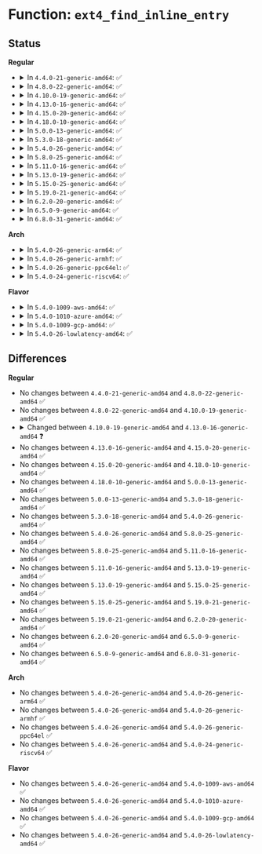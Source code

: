 # Function: <code>ext4_find_inline_entry</code>

## Status
<b>Regular</b>
<ul>
<li>
<details>
<summary>In <code>4.4.0-21-generic-amd64</code>: ✅</summary>

```c
struct buffer_head * ext4_find_inline_entry(struct inode * dir, struct ext4_filename * fname, const struct qstr * d_name, struct ext4_dir_entry_2 * * res_dir, int * has_inline_data)
```

```json
{
  "name": "ext4_find_inline_entry",
  "collision_type": "Unique Global",
  "inline_type": "No",
  "funcs": [
    {
      "addr": 18446744071581867968,
      "name": "ext4_find_inline_entry",
      "external": true,
      "loc": "fs/ext4/inline.c:1610",
      "file": "fs/ext4/inline.c",
      "inline": "seen, unknown",
      "caller_inline": [],
      "caller_func": [
        "fs/ext4/namei.c:ext4_find_entry"
      ]
    }
  ],
  "symbols": [
    {
      "addr": 18446744071581867968,
      "name": "ext4_find_inline_entry",
      "section": ".text",
      "bind": "STB_GLOBAL",
      "size": 361
    }
  ]
}
```
</details>
</li>
<li>
<details>
<summary>In <code>4.8.0-22-generic-amd64</code>: ✅</summary>

```c
struct buffer_head * ext4_find_inline_entry(struct inode * dir, struct ext4_filename * fname, const struct qstr * d_name, struct ext4_dir_entry_2 * * res_dir, int * has_inline_data)
```

```json
{
  "name": "ext4_find_inline_entry",
  "collision_type": "Unique Global",
  "inline_type": "No",
  "funcs": [
    {
      "addr": 18446744071582064480,
      "name": "ext4_find_inline_entry",
      "external": true,
      "loc": "fs/ext4/inline.c:1609",
      "file": "fs/ext4/inline.c",
      "inline": "seen, unknown",
      "caller_inline": [],
      "caller_func": [
        "fs/ext4/namei.c:ext4_find_entry"
      ]
    }
  ],
  "symbols": [
    {
      "addr": 18446744071582064480,
      "name": "ext4_find_inline_entry",
      "section": ".text",
      "bind": "STB_GLOBAL",
      "size": 357
    }
  ]
}
```
</details>
</li>
<li>
<details>
<summary>In <code>4.10.0-19-generic-amd64</code>: ✅</summary>

```c
struct buffer_head * ext4_find_inline_entry(struct inode * dir, struct ext4_filename * fname, const struct qstr * d_name, struct ext4_dir_entry_2 * * res_dir, int * has_inline_data)
```

```json
{
  "name": "ext4_find_inline_entry",
  "collision_type": "Unique Global",
  "inline_type": "No",
  "funcs": [
    {
      "addr": 18446744071582154400,
      "name": "ext4_find_inline_entry",
      "external": true,
      "loc": "fs/ext4/inline.c:1626",
      "file": "fs/ext4/inline.c",
      "inline": "seen, unknown",
      "caller_inline": [],
      "caller_func": [
        "fs/ext4/namei.c:ext4_find_entry"
      ]
    }
  ],
  "symbols": [
    {
      "addr": 18446744071582154400,
      "name": "ext4_find_inline_entry",
      "section": ".text",
      "bind": "STB_GLOBAL",
      "size": 357
    }
  ]
}
```
</details>
</li>
<li>
<details>
<summary>In <code>4.13.0-16-generic-amd64</code>: ✅</summary>

```c
struct buffer_head * ext4_find_inline_entry(struct inode * dir, struct ext4_filename * fname, struct ext4_dir_entry_2 * * res_dir, int * has_inline_data)
```

```json
{
  "name": "ext4_find_inline_entry",
  "collision_type": "Unique Global",
  "inline_type": "No",
  "funcs": [
    {
      "addr": 18446744071581973920,
      "name": "ext4_find_inline_entry",
      "external": true,
      "loc": "fs/ext4/inline.c:1628",
      "file": "fs/ext4/inline.c",
      "inline": "seen, unknown",
      "caller_inline": [],
      "caller_func": [
        "fs/ext4/namei.c:ext4_find_entry"
      ]
    }
  ],
  "symbols": [
    {
      "addr": 18446744071581973920,
      "name": "ext4_find_inline_entry",
      "section": ".text",
      "bind": "STB_GLOBAL",
      "size": 370
    }
  ]
}
```
</details>
</li>
<li>
<details>
<summary>In <code>4.15.0-20-generic-amd64</code>: ✅</summary>

```c
struct buffer_head * ext4_find_inline_entry(struct inode * dir, struct ext4_filename * fname, struct ext4_dir_entry_2 * * res_dir, int * has_inline_data)
```

```json
{
  "name": "ext4_find_inline_entry",
  "collision_type": "Unique Global",
  "inline_type": "No",
  "funcs": [
    {
      "addr": 18446744071582123248,
      "name": "ext4_find_inline_entry",
      "external": true,
      "loc": "fs/ext4/inline.c:1619",
      "file": "fs/ext4/inline.c",
      "inline": "seen, unknown",
      "caller_inline": [],
      "caller_func": [
        "fs/ext4/namei.c:ext4_find_entry"
      ]
    }
  ],
  "symbols": [
    {
      "addr": 18446744071582123248,
      "name": "ext4_find_inline_entry",
      "section": ".text",
      "bind": "STB_GLOBAL",
      "size": 370
    }
  ]
}
```
</details>
</li>
<li>
<details>
<summary>In <code>4.18.0-10-generic-amd64</code>: ✅</summary>

```c
struct buffer_head * ext4_find_inline_entry(struct inode * dir, struct ext4_filename * fname, struct ext4_dir_entry_2 * * res_dir, int * has_inline_data)
```

```json
{
  "name": "ext4_find_inline_entry",
  "collision_type": "Unique Global",
  "inline_type": "No",
  "funcs": [
    {
      "addr": 18446744071582312032,
      "name": "ext4_find_inline_entry",
      "external": true,
      "loc": "fs/ext4/inline.c:1622",
      "file": "fs/ext4/inline.c",
      "inline": "seen, unknown",
      "caller_inline": [],
      "caller_func": [
        "fs/ext4/namei.c:ext4_find_entry"
      ]
    }
  ],
  "symbols": [
    {
      "addr": 18446744071582312032,
      "name": "ext4_find_inline_entry",
      "section": ".text",
      "bind": "STB_GLOBAL",
      "size": 368
    }
  ]
}
```
</details>
</li>
<li>
<details>
<summary>In <code>5.0.0-13-generic-amd64</code>: ✅</summary>

```c
struct buffer_head * ext4_find_inline_entry(struct inode * dir, struct ext4_filename * fname, struct ext4_dir_entry_2 * * res_dir, int * has_inline_data)
```

```json
{
  "name": "ext4_find_inline_entry",
  "collision_type": "Unique Global",
  "inline_type": "No",
  "funcs": [
    {
      "addr": 18446744071582410720,
      "name": "ext4_find_inline_entry",
      "external": true,
      "loc": "fs/ext4/inline.c:1625",
      "file": "fs/ext4/inline.c",
      "inline": "seen, unknown",
      "caller_inline": [],
      "caller_func": [
        "fs/ext4/namei.c:ext4_find_entry"
      ]
    }
  ],
  "symbols": [
    {
      "addr": 18446744071582410720,
      "name": "ext4_find_inline_entry",
      "section": ".text",
      "bind": "STB_GLOBAL",
      "size": 368
    }
  ]
}
```
</details>
</li>
<li>
<details>
<summary>In <code>5.3.0-18-generic-amd64</code>: ✅</summary>

```c
struct buffer_head * ext4_find_inline_entry(struct inode * dir, struct ext4_filename * fname, struct ext4_dir_entry_2 * * res_dir, int * has_inline_data)
```

```json
{
  "name": "ext4_find_inline_entry",
  "collision_type": "Unique Global",
  "inline_type": "No",
  "funcs": [
    {
      "addr": 18446744071582579600,
      "name": "ext4_find_inline_entry",
      "external": true,
      "loc": "fs/ext4/inline.c:1622",
      "file": "fs/ext4/inline.c",
      "inline": "seen, unknown",
      "caller_inline": [],
      "caller_func": [
        "fs/ext4/namei.c:__ext4_find_entry"
      ]
    }
  ],
  "symbols": [
    {
      "addr": 18446744071582579600,
      "name": "ext4_find_inline_entry",
      "section": ".text",
      "bind": "STB_GLOBAL",
      "size": 342
    }
  ]
}
```
</details>
</li>
<li>
<details>
<summary>In <code>5.4.0-26-generic-amd64</code>: ✅</summary>

```c
struct buffer_head * ext4_find_inline_entry(struct inode * dir, struct ext4_filename * fname, struct ext4_dir_entry_2 * * res_dir, int * has_inline_data)
```

```json
{
  "name": "ext4_find_inline_entry",
  "collision_type": "Unique Global",
  "inline_type": "No",
  "funcs": [
    {
      "addr": 18446744071582680560,
      "name": "ext4_find_inline_entry",
      "external": true,
      "loc": "fs/ext4/inline.c:1622",
      "file": "fs/ext4/inline.c",
      "inline": "seen, unknown",
      "caller_inline": [],
      "caller_func": [
        "fs/ext4/namei.c:__ext4_find_entry"
      ]
    }
  ],
  "symbols": [
    {
      "addr": 18446744071582680560,
      "name": "ext4_find_inline_entry",
      "section": ".text",
      "bind": "STB_GLOBAL",
      "size": 342
    }
  ]
}
```
</details>
</li>
<li>
<details>
<summary>In <code>5.8.0-25-generic-amd64</code>: ✅</summary>

```c
struct buffer_head * ext4_find_inline_entry(struct inode * dir, struct ext4_filename * fname, struct ext4_dir_entry_2 * * res_dir, int * has_inline_data)
```

```json
{
  "name": "ext4_find_inline_entry",
  "collision_type": "Unique Global",
  "inline_type": "No",
  "funcs": [
    {
      "addr": 18446744071582992000,
      "name": "ext4_find_inline_entry",
      "external": true,
      "loc": "fs/ext4/inline.c:1624",
      "file": "fs/ext4/inline.c",
      "inline": "seen, unknown",
      "caller_inline": [],
      "caller_func": [
        "fs/ext4/namei.c:__ext4_find_entry"
      ]
    }
  ],
  "symbols": [
    {
      "addr": 18446744071582992000,
      "name": "ext4_find_inline_entry",
      "section": ".text",
      "bind": "STB_GLOBAL",
      "size": 378
    }
  ]
}
```
</details>
</li>
<li>
<details>
<summary>In <code>5.11.0-16-generic-amd64</code>: ✅</summary>

```c
struct buffer_head * ext4_find_inline_entry(struct inode * dir, struct ext4_filename * fname, struct ext4_dir_entry_2 * * res_dir, int * has_inline_data)
```

```json
{
  "name": "ext4_find_inline_entry",
  "collision_type": "Unique Global",
  "inline_type": "No",
  "funcs": [
    {
      "addr": 18446744071583067664,
      "name": "ext4_find_inline_entry",
      "external": true,
      "loc": "fs/ext4/inline.c:1624",
      "file": "fs/ext4/inline.c",
      "inline": "seen, unknown",
      "caller_inline": [],
      "caller_func": [
        "fs/ext4/namei.c:__ext4_find_entry"
      ]
    }
  ],
  "symbols": [
    {
      "addr": 18446744071583067664,
      "name": "ext4_find_inline_entry",
      "section": ".text",
      "bind": "STB_GLOBAL",
      "size": 345
    }
  ]
}
```
</details>
</li>
<li>
<details>
<summary>In <code>5.13.0-19-generic-amd64</code>: ✅</summary>

```c
struct buffer_head * ext4_find_inline_entry(struct inode * dir, struct ext4_filename * fname, struct ext4_dir_entry_2 * * res_dir, int * has_inline_data)
```

```json
{
  "name": "ext4_find_inline_entry",
  "collision_type": "Unique Global",
  "inline_type": "No",
  "funcs": [
    {
      "addr": 18446744071583093376,
      "name": "ext4_find_inline_entry",
      "external": true,
      "loc": "fs/ext4/inline.c:1635",
      "file": "fs/ext4/inline.c",
      "inline": "seen, unknown",
      "caller_inline": [],
      "caller_func": [
        "fs/ext4/namei.c:__ext4_find_entry"
      ]
    }
  ],
  "symbols": [
    {
      "addr": 18446744071583093376,
      "name": "ext4_find_inline_entry",
      "section": ".text",
      "bind": "STB_GLOBAL",
      "size": 345
    }
  ]
}
```
</details>
</li>
<li>
<details>
<summary>In <code>5.15.0-25-generic-amd64</code>: ✅</summary>

```c
struct buffer_head * ext4_find_inline_entry(struct inode * dir, struct ext4_filename * fname, struct ext4_dir_entry_2 * * res_dir, int * has_inline_data)
```

```json
{
  "name": "ext4_find_inline_entry",
  "collision_type": "Unique Global",
  "inline_type": "No",
  "funcs": [
    {
      "addr": 18446744071583432944,
      "name": "ext4_find_inline_entry",
      "external": true,
      "loc": "fs/ext4/inline.c:1652",
      "file": "fs/ext4/inline.c",
      "inline": "seen, unknown",
      "caller_inline": [],
      "caller_func": [
        "fs/ext4/namei.c:__ext4_find_entry"
      ]
    }
  ],
  "symbols": [
    {
      "addr": 18446744071583432944,
      "name": "ext4_find_inline_entry",
      "section": ".text",
      "bind": "STB_GLOBAL",
      "size": 359
    }
  ]
}
```
</details>
</li>
<li>
<details>
<summary>In <code>5.19.0-21-generic-amd64</code>: ✅</summary>

```c
struct buffer_head * ext4_find_inline_entry(struct inode * dir, struct ext4_filename * fname, struct ext4_dir_entry_2 * * res_dir, int * has_inline_data)
```

```json
{
  "name": "ext4_find_inline_entry",
  "collision_type": "Unique Global",
  "inline_type": "No",
  "funcs": [
    {
      "addr": 18446744071583951280,
      "name": "ext4_find_inline_entry",
      "external": true,
      "loc": "fs/ext4/inline.c:1677",
      "file": "fs/ext4/inline.c",
      "inline": "seen, unknown",
      "caller_inline": [],
      "caller_func": [
        "fs/ext4/namei.c:__ext4_find_entry"
      ]
    }
  ],
  "symbols": [
    {
      "addr": 18446744071583951280,
      "name": "ext4_find_inline_entry",
      "section": ".text",
      "bind": "STB_GLOBAL",
      "size": 391
    }
  ]
}
```
</details>
</li>
<li>
<details>
<summary>In <code>6.2.0-20-generic-amd64</code>: ✅</summary>

```c
struct buffer_head * ext4_find_inline_entry(struct inode * dir, struct ext4_filename * fname, struct ext4_dir_entry_2 * * res_dir, int * has_inline_data)
```

```json
{
  "name": "ext4_find_inline_entry",
  "collision_type": "Unique Global",
  "inline_type": "No",
  "funcs": [
    {
      "addr": 18446744071584578144,
      "name": "ext4_find_inline_entry",
      "external": true,
      "loc": "fs/ext4/inline.c:1676",
      "file": "fs/ext4/inline.c",
      "inline": "seen, unknown",
      "caller_inline": [],
      "caller_func": [
        "fs/ext4/namei.c:__ext4_find_entry"
      ]
    }
  ],
  "symbols": [
    {
      "addr": 18446744071584578144,
      "name": "ext4_find_inline_entry",
      "section": ".text",
      "bind": "STB_GLOBAL",
      "size": 391
    }
  ]
}
```
</details>
</li>
<li>
<details>
<summary>In <code>6.5.0-9-generic-amd64</code>: ✅</summary>

```c
struct buffer_head * ext4_find_inline_entry(struct inode * dir, struct ext4_filename * fname, struct ext4_dir_entry_2 * * res_dir, int * has_inline_data)
```

```json
{
  "name": "ext4_find_inline_entry",
  "collision_type": "Unique Global",
  "inline_type": "No",
  "funcs": [
    {
      "addr": 18446744071584804720,
      "name": "ext4_find_inline_entry",
      "external": true,
      "loc": "fs/ext4/inline.c:1659",
      "file": "fs/ext4/inline.c",
      "inline": "seen, unknown",
      "caller_inline": [],
      "caller_func": [
        "fs/ext4/namei.c:__ext4_find_entry"
      ]
    }
  ],
  "symbols": [
    {
      "addr": 18446744071584804720,
      "name": "ext4_find_inline_entry",
      "section": ".text",
      "bind": "STB_GLOBAL",
      "size": 394
    }
  ]
}
```
</details>
</li>
<li>
<details>
<summary>In <code>6.8.0-31-generic-amd64</code>: ✅</summary>

```c
struct buffer_head * ext4_find_inline_entry(struct inode * dir, struct ext4_filename * fname, struct ext4_dir_entry_2 * * res_dir, int * has_inline_data)
```

```json
{
  "name": "ext4_find_inline_entry",
  "collision_type": "Unique Global",
  "inline_type": "No",
  "funcs": [
    {
      "addr": 18446744071585037616,
      "name": "ext4_find_inline_entry",
      "external": true,
      "loc": "fs/ext4/inline.c:1658",
      "file": "fs/ext4/inline.c",
      "inline": "seen, unknown",
      "caller_inline": [],
      "caller_func": [
        "fs/ext4/namei.c:__ext4_find_entry"
      ]
    }
  ],
  "symbols": [
    {
      "addr": 18446744071585037616,
      "name": "ext4_find_inline_entry",
      "section": ".text",
      "bind": "STB_GLOBAL",
      "size": 394
    }
  ]
}
```
</details>
</li>
</ul>
<b>Arch</b>
<ul>
<li>
<details>
<summary>In <code>5.4.0-26-generic-arm64</code>: ✅</summary>

```c
struct buffer_head * ext4_find_inline_entry(struct inode * dir, struct ext4_filename * fname, struct ext4_dir_entry_2 * * res_dir, int * has_inline_data)
```

```json
{
  "name": "ext4_find_inline_entry",
  "collision_type": "Unique Global",
  "inline_type": "No",
  "funcs": [
    {
      "addr": 18446603336494333520,
      "name": "ext4_find_inline_entry",
      "external": true,
      "loc": "fs/ext4/inline.c:1622",
      "file": "fs/ext4/inline.c",
      "inline": "seen, unknown",
      "caller_inline": [],
      "caller_func": [
        "fs/ext4/namei.c:__ext4_find_entry"
      ]
    }
  ],
  "symbols": [
    {
      "addr": 18446603336494333520,
      "name": "ext4_find_inline_entry",
      "section": ".text",
      "bind": "STB_GLOBAL",
      "size": 380
    }
  ]
}
```
</details>
</li>
<li>
<details>
<summary>In <code>5.4.0-26-generic-armhf</code>: ✅</summary>

```c
struct buffer_head * ext4_find_inline_entry(struct inode * dir, struct ext4_filename * fname, struct ext4_dir_entry_2 * * res_dir, int * has_inline_data)
```

```json
{
  "name": "ext4_find_inline_entry",
  "collision_type": "Unique Global",
  "inline_type": "No",
  "funcs": [
    {
      "addr": 3227768932,
      "name": "ext4_find_inline_entry",
      "external": true,
      "loc": "fs/ext4/inline.c:1622",
      "file": "fs/ext4/inline.c",
      "inline": "seen, unknown",
      "caller_inline": [],
      "caller_func": [
        "fs/ext4/namei.c:__ext4_find_entry"
      ]
    }
  ],
  "symbols": [
    {
      "addr": 3227768932,
      "name": "ext4_find_inline_entry",
      "section": ".text",
      "bind": "STB_GLOBAL",
      "size": 388
    }
  ]
}
```
</details>
</li>
<li>
<details>
<summary>In <code>5.4.0-26-generic-ppc64el</code>: ✅</summary>

```c
struct buffer_head * ext4_find_inline_entry(struct inode * dir, struct ext4_filename * fname, struct ext4_dir_entry_2 * * res_dir, int * has_inline_data)
```

```json
{
  "name": "ext4_find_inline_entry",
  "collision_type": "Unique Global",
  "inline_type": "No",
  "funcs": [
    {
      "addr": 13835058055288059360,
      "name": "ext4_find_inline_entry",
      "external": true,
      "loc": "fs/ext4/inline.c:1622",
      "file": "fs/ext4/inline.c",
      "inline": "seen, unknown",
      "caller_inline": [],
      "caller_func": [
        "fs/ext4/namei.c:__ext4_find_entry"
      ]
    }
  ],
  "symbols": [
    {
      "addr": 13835058055288059360,
      "name": "ext4_find_inline_entry",
      "section": ".text",
      "bind": "STB_GLOBAL",
      "size": 448
    }
  ]
}
```
</details>
</li>
<li>
<details>
<summary>In <code>5.4.0-24-generic-riscv64</code>: ✅</summary>

```c
struct buffer_head * ext4_find_inline_entry(struct inode * dir, struct ext4_filename * fname, struct ext4_dir_entry_2 * * res_dir, int * has_inline_data)
```

```json
{
  "name": "ext4_find_inline_entry",
  "collision_type": "Unique Global",
  "inline_type": "No",
  "funcs": [
    {
      "addr": 18446743936273768616,
      "name": "ext4_find_inline_entry",
      "external": true,
      "loc": "fs/ext4/inline.c:1622",
      "file": "fs/ext4/inline.c",
      "inline": "seen, unknown",
      "caller_inline": [],
      "caller_func": [
        "fs/ext4/namei.c:__ext4_find_entry"
      ]
    }
  ],
  "symbols": [
    {
      "addr": 18446743936273768616,
      "name": "ext4_find_inline_entry",
      "section": ".text",
      "bind": "STB_GLOBAL",
      "size": 294
    }
  ]
}
```
</details>
</li>
</ul>
<b>Flavor</b>
<ul>
<li>
<details>
<summary>In <code>5.4.0-1009-aws-amd64</code>: ✅</summary>

```c
struct buffer_head * ext4_find_inline_entry(struct inode * dir, struct ext4_filename * fname, struct ext4_dir_entry_2 * * res_dir, int * has_inline_data)
```

```json
{
  "name": "ext4_find_inline_entry",
  "collision_type": "Unique Global",
  "inline_type": "No",
  "funcs": [
    {
      "addr": 18446744071582649296,
      "name": "ext4_find_inline_entry",
      "external": true,
      "loc": "fs/ext4/inline.c:1622",
      "file": "fs/ext4/inline.c",
      "inline": "seen, unknown",
      "caller_inline": [],
      "caller_func": [
        "fs/ext4/namei.c:__ext4_find_entry"
      ]
    }
  ],
  "symbols": [
    {
      "addr": 18446744071582649296,
      "name": "ext4_find_inline_entry",
      "section": ".text",
      "bind": "STB_GLOBAL",
      "size": 342
    }
  ]
}
```
</details>
</li>
<li>
<details>
<summary>In <code>5.4.0-1010-azure-amd64</code>: ✅</summary>

```c
struct buffer_head * ext4_find_inline_entry(struct inode * dir, struct ext4_filename * fname, struct ext4_dir_entry_2 * * res_dir, int * has_inline_data)
```

```json
{
  "name": "ext4_find_inline_entry",
  "collision_type": "Unique Global",
  "inline_type": "No",
  "funcs": [
    {
      "addr": 18446744071582586464,
      "name": "ext4_find_inline_entry",
      "external": true,
      "loc": "fs/ext4/inline.c:1622",
      "file": "fs/ext4/inline.c",
      "inline": "seen, unknown",
      "caller_inline": [],
      "caller_func": [
        "fs/ext4/namei.c:__ext4_find_entry"
      ]
    }
  ],
  "symbols": [
    {
      "addr": 18446744071582586464,
      "name": "ext4_find_inline_entry",
      "section": ".text",
      "bind": "STB_GLOBAL",
      "size": 342
    }
  ]
}
```
</details>
</li>
<li>
<details>
<summary>In <code>5.4.0-1009-gcp-amd64</code>: ✅</summary>

```c
struct buffer_head * ext4_find_inline_entry(struct inode * dir, struct ext4_filename * fname, struct ext4_dir_entry_2 * * res_dir, int * has_inline_data)
```

```json
{
  "name": "ext4_find_inline_entry",
  "collision_type": "Unique Global",
  "inline_type": "No",
  "funcs": [
    {
      "addr": 18446744071582639152,
      "name": "ext4_find_inline_entry",
      "external": true,
      "loc": "fs/ext4/inline.c:1622",
      "file": "fs/ext4/inline.c",
      "inline": "seen, unknown",
      "caller_inline": [],
      "caller_func": [
        "fs/ext4/namei.c:__ext4_find_entry"
      ]
    }
  ],
  "symbols": [
    {
      "addr": 18446744071582639152,
      "name": "ext4_find_inline_entry",
      "section": ".text",
      "bind": "STB_GLOBAL",
      "size": 342
    }
  ]
}
```
</details>
</li>
<li>
<details>
<summary>In <code>5.4.0-26-lowlatency-amd64</code>: ✅</summary>

```c
struct buffer_head * ext4_find_inline_entry(struct inode * dir, struct ext4_filename * fname, struct ext4_dir_entry_2 * * res_dir, int * has_inline_data)
```

```json
{
  "name": "ext4_find_inline_entry",
  "collision_type": "Unique Global",
  "inline_type": "No",
  "funcs": [
    {
      "addr": 18446744071582722464,
      "name": "ext4_find_inline_entry",
      "external": true,
      "loc": "fs/ext4/inline.c:1622",
      "file": "fs/ext4/inline.c",
      "inline": "seen, unknown",
      "caller_inline": [],
      "caller_func": [
        "fs/ext4/namei.c:__ext4_find_entry"
      ]
    }
  ],
  "symbols": [
    {
      "addr": 18446744071582722464,
      "name": "ext4_find_inline_entry",
      "section": ".text",
      "bind": "STB_GLOBAL",
      "size": 342
    }
  ]
}
```
</details>
</li>
</ul>

## Differences
<b>Regular</b>
<ul>
<li>
No changes between <code>4.4.0-21-generic-amd64</code> and <code>4.8.0-22-generic-amd64</code> ✅
</li>
<li>
No changes between <code>4.8.0-22-generic-amd64</code> and <code>4.10.0-19-generic-amd64</code> ✅
</li>
<li>
<details>
<summary>Changed between <code>4.10.0-19-generic-amd64</code> and <code>4.13.0-16-generic-amd64</code> ❓</summary>
<ul>
<li>
<b>Param removed. </b>
<code>const struct qstr * d_name</code>
</li>
<li>
<b>Param reordered. </b>
<code>dir, fname, d_name, res_dir, has_inline_data</code> ➡️ <code>dir, fname, res_dir, has_inline_data</code>
</li>
</ul>
</details>
</li>
<li>
No changes between <code>4.13.0-16-generic-amd64</code> and <code>4.15.0-20-generic-amd64</code> ✅
</li>
<li>
No changes between <code>4.15.0-20-generic-amd64</code> and <code>4.18.0-10-generic-amd64</code> ✅
</li>
<li>
No changes between <code>4.18.0-10-generic-amd64</code> and <code>5.0.0-13-generic-amd64</code> ✅
</li>
<li>
No changes between <code>5.0.0-13-generic-amd64</code> and <code>5.3.0-18-generic-amd64</code> ✅
</li>
<li>
No changes between <code>5.3.0-18-generic-amd64</code> and <code>5.4.0-26-generic-amd64</code> ✅
</li>
<li>
No changes between <code>5.4.0-26-generic-amd64</code> and <code>5.8.0-25-generic-amd64</code> ✅
</li>
<li>
No changes between <code>5.8.0-25-generic-amd64</code> and <code>5.11.0-16-generic-amd64</code> ✅
</li>
<li>
No changes between <code>5.11.0-16-generic-amd64</code> and <code>5.13.0-19-generic-amd64</code> ✅
</li>
<li>
No changes between <code>5.13.0-19-generic-amd64</code> and <code>5.15.0-25-generic-amd64</code> ✅
</li>
<li>
No changes between <code>5.15.0-25-generic-amd64</code> and <code>5.19.0-21-generic-amd64</code> ✅
</li>
<li>
No changes between <code>5.19.0-21-generic-amd64</code> and <code>6.2.0-20-generic-amd64</code> ✅
</li>
<li>
No changes between <code>6.2.0-20-generic-amd64</code> and <code>6.5.0-9-generic-amd64</code> ✅
</li>
<li>
No changes between <code>6.5.0-9-generic-amd64</code> and <code>6.8.0-31-generic-amd64</code> ✅
</li>
</ul>
<b>Arch</b>
<ul>
<li>
No changes between <code>5.4.0-26-generic-amd64</code> and <code>5.4.0-26-generic-arm64</code> ✅
</li>
<li>
No changes between <code>5.4.0-26-generic-amd64</code> and <code>5.4.0-26-generic-armhf</code> ✅
</li>
<li>
No changes between <code>5.4.0-26-generic-amd64</code> and <code>5.4.0-26-generic-ppc64el</code> ✅
</li>
<li>
No changes between <code>5.4.0-26-generic-amd64</code> and <code>5.4.0-24-generic-riscv64</code> ✅
</li>
</ul>
<b>Flavor</b>
<ul>
<li>
No changes between <code>5.4.0-26-generic-amd64</code> and <code>5.4.0-1009-aws-amd64</code> ✅
</li>
<li>
No changes between <code>5.4.0-26-generic-amd64</code> and <code>5.4.0-1010-azure-amd64</code> ✅
</li>
<li>
No changes between <code>5.4.0-26-generic-amd64</code> and <code>5.4.0-1009-gcp-amd64</code> ✅
</li>
<li>
No changes between <code>5.4.0-26-generic-amd64</code> and <code>5.4.0-26-lowlatency-amd64</code> ✅
</li>
</ul>
